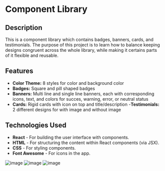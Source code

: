 # Component Library

## Description
This is a component library which contains badges, banners, cards, and testimonials. The purpose of this project is to learn how to balance keeping designs congruent across the whole library, while making it certains parts of it flexible and reusable.

## Features
- **Color Theme:** 8 styles for color and background color
- **Badges:** Square and pill shaped badges
- **Banners:** Multi line and single line banners, each with corresponding icons, text, and colors for succes, warning, error, or neutral status
- **Cards:** Rigid cards with icon on top and title/description
-**Testimonials:** 2 different designs for with image and without image 

## Technologies Used
- **React** - For building the user interface with components.
- **HTML** - For structuring the content within React components (via JSX).
- **CSS** - For styling components.
- **Font Awesome** - For icons in the app.


![image](https://github.com/user-attachments/assets/dfbbbf81-7cfc-4646-967f-1cf33257547a)
![image](https://github.com/user-attachments/assets/7708ed32-d64e-41aa-b44d-74084118bc8e)
![image](https://github.com/user-attachments/assets/71f6ce40-d01a-4aea-843b-fb4f338fca61)
